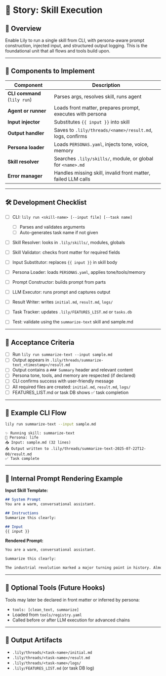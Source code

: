 # 📘 Story: Skill Execution

## 🧭 Overview

Enable Lily to run a single skill from CLI, with persona-aware prompt construction, injected input, and structured output logging. This is the foundational unit that all flows and tools build upon.

---

## 🧩 Components to Implement

| Component                    | Description                                                   |
| ---------------------------- | ------------------------------------------------------------- |
| **CLI command** (`lily run`) | Parses args, resolves skill, runs agent                       |
| **Agent or runner**          | Loads front matter, prepares prompt, executes with persona    |
| **Input injector**           | Substitutes `{{ input }}` into skill                          |
| **Output handler**           | Saves to `.lily/threads/<name>/result.md`, logs, confirms     |
| **Persona loader**           | Loads `PERSONAS.yaml`, injects tone, voice, memory            |
| **Skill resolver**           | Searches `.lily/skills/`, module, or global for `<name>.md`   |
| **Error manager**            | Handles missing skill, invalid front matter, failed LLM calls |

---

## 🛠 Development Checklist

* [ ] CLI: `lily run <skill-name> [--input file] [--task name]`

  * [ ] Parses and validates arguments
  * [ ] Auto-generates task name if not given
* [ ] Skill Resolver: looks in `.lily/skills/`, modules, globals
* [ ] Skill Validator: checks front matter for required fields
* [ ] Input Substitutor: replaces `{{ input }}` in skill body
* [ ] Persona Loader: loads `PERSONAS.yaml`, applies tone/tools/memory
* [ ] Prompt Constructor: builds prompt from parts
* [ ] LLM Executor: runs prompt and captures output
* [ ] Result Writer: writes `initial.md`, `result.md`, `logs/`
* [ ] Task Tracker: updates `.lily/FEATURES_LIST.md` or `tasks.db`
* [ ] Test: validate using the `summarize-text` skill and sample.md

---

## 🧪 Acceptance Criteria

* [ ] Run `lily run summarize-text --input sample.md`
* [ ] Output appears in `.lily/threads/summarize-text_<timestamp>/result.md`
* [ ] Output contains a `### Summary` header and relevant content
* [ ] Persona tone, tools, and memory are respected (if declared)
* [ ] CLI confirms success with user-friendly message
* [ ] All required files are created: `initial.md`, `result.md`, `logs/`
* [ ] FEATURES\_LIST.md or task DB shows ✅ task completion

---

## 🧵 Example CLI Flow

```bash
lily run summarize-text --input sample.md
```

```text
✨ Running skill: summarize-text
🧠 Persona: life
📥 Input: sample.md (32 lines)
📤 Output written to .lily/threads/summarize-text-2025-07-22T12-00/result.md
✅ Task complete
```

---

## 🧠 Internal Prompt Rendering Example

**Input Skill Template:**

```markdown
## System Prompt
You are a warm, conversational assistant.

## Instructions
Summarize this clearly:

## Input
{{ input }}
```

**Rendered Prompt:**

```markdown
You are a warm, conversational assistant.

Summarize this clearly:

The industrial revolution marked a major turning point in history. Almost every aspect of daily life was influenced in some way...
```

---

## 🔧 Optional Tools (Future Hooks)

Tools may later be declared in front matter or inferred by persona:

* `tools: [clean_text, summarize]`
* Loaded from `tools/registry.yaml`
* Called before or after LLM execution for advanced chains

---

## 📁 Output Artifacts

* `.lily/threads/<task-name>/initial.md`
* `.lily/threads/<task-name>/result.md`
* `.lily/threads/<task-name>/logs/`
* `.lily/FEATURES_LIST.md` (or task DB log)
